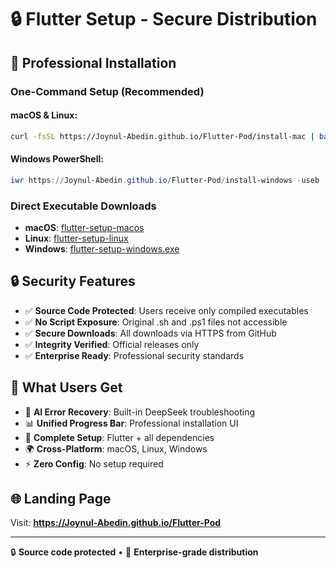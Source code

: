 # 🔒 Flutter Setup - Secure Distribution

## 🎯 Professional Installation

### One-Command Setup (Recommended)

#### macOS & Linux:
```bash
curl -fsSL https://Joynul-Abedin.github.io/Flutter-Pod/install-mac | bash
```

#### Windows PowerShell:
```powershell
iwr https://Joynul-Abedin.github.io/Flutter-Pod/install-windows -useb | iex
```

### Direct Executable Downloads

- **macOS**: [flutter-setup-macos](https://github.com/Joynul-Abedin/Flutter-Pod/releases/latest/download/flutter-setup-macos)
- **Linux**: [flutter-setup-linux](https://github.com/Joynul-Abedin/Flutter-Pod/releases/latest/download/flutter-setup-linux)
- **Windows**: [flutter-setup-windows.exe](https://github.com/Joynul-Abedin/Flutter-Pod/releases/latest/download/flutter-setup-windows.exe)

## 🔒 Security Features

- ✅ **Source Code Protected**: Users receive only compiled executables
- ✅ **No Script Exposure**: Original .sh and .ps1 files not accessible
- ✅ **Secure Downloads**: All downloads via HTTPS from GitHub
- ✅ **Integrity Verified**: Official releases only
- ✅ **Enterprise Ready**: Professional security standards

## 🚀 What Users Get

- 🤖 **AI Error Recovery**: Built-in DeepSeek troubleshooting
- 📊 **Unified Progress Bar**: Professional installation UI
- 🔧 **Complete Setup**: Flutter + all dependencies
- 🌍 **Cross-Platform**: macOS, Linux, Windows
- ⚡ **Zero Config**: No setup required

## 🌐 Landing Page

Visit: **https://Joynul-Abedin.github.io/Flutter-Pod**

---
🔒 **Source code protected** • 🚀 **Enterprise-grade distribution**
